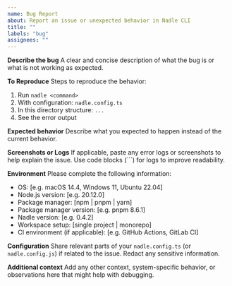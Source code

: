 ```yaml
---
name: Bug Report
about: Report an issue or unexpected behavior in Nadle CLI
title: ""
labels: "bug"
assignees: ""
---
```


**Describe the bug**
A clear and concise description of what the bug is or what is not working as expected.

**To Reproduce**
Steps to reproduce the behavior:

1. Run `nadle <command>`
2. With configuration: `nadle.config.ts`
3. In this directory structure: `...`
4. See the error output

**Expected behavior**
Describe what you expected to happen instead of the current behavior.

**Screenshots or Logs**
If applicable, paste any error logs or screenshots to help explain the issue.
Use code blocks (```) for logs to improve readability.

**Environment**
Please complete the following information:

- OS: [e.g. macOS 14.4, Windows 11, Ubuntu 22.04]
- Node.js version: [e.g. 20.12.0]
- Package manager: [npm | pnpm | yarn]
- Package manager version: [e.g. pnpm 8.6.1]
- Nadle version: [e.g. 0.4.2]
- Workspace setup: [single project | monorepo]
- CI environment (if applicable): [e.g. GitHub Actions, GitLab CI]

**Configuration**
Share relevant parts of your `nadle.config.ts` (or `nadle.config.js`) if related to the issue. Redact any sensitive information.

**Additional context**
Add any other context, system-specific behavior, or observations here that might help with debugging.
